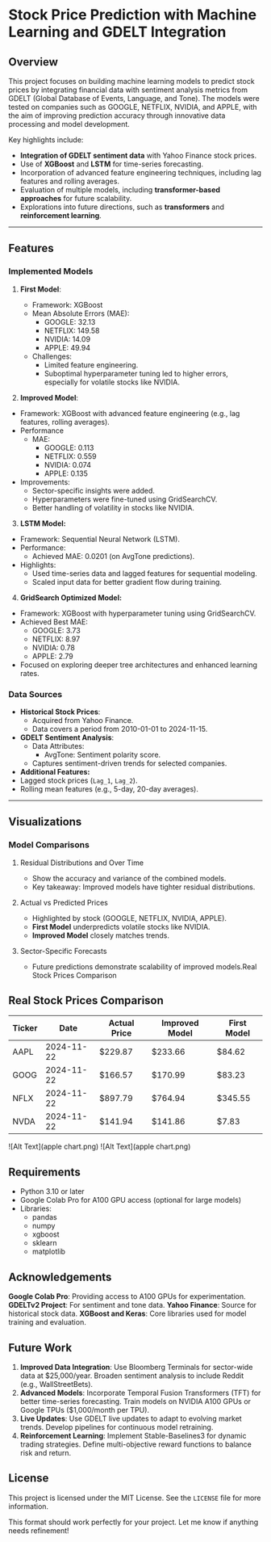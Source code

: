 # Stock Price Prediction with Machine Learning and GDELT Integration

## Overview
This project focuses on building machine learning models to predict stock prices by integrating financial data with sentiment analysis metrics from GDELT (Global Database of Events, Language, and Tone). The models were tested on companies such as GOOGLE, NETFLIX, NVIDIA, and APPLE, with the aim of improving prediction accuracy through innovative data processing and model development.

Key highlights include:
- **Integration of GDELT sentiment data** with Yahoo Finance stock prices.
- Use of **XGBoost** and **LSTM** for time-series forecasting.
- Incorporation of advanced feature engineering techniques, including lag features and rolling averages.
- Evaluation of multiple models, including **transformer-based approaches** for future scalability.
- Explorations into future directions, such as **transformers** and **reinforcement learning**.
---

## Features
### Implemented Models
1. **First Model**:
   - Framework: XGBoost
   - Mean Absolute Errors (MAE):
     - GOOGLE: 32.13
     - NETFLIX: 149.58
     - NVIDIA: 14.09
     - APPLE: 49.94
   - Challenges:
     - Limited feature engineering.
     - Suboptimal hyperparameter tuning led to higher errors, especially for volatile stocks like NVIDIA.

2. **Improved Model**:
  - Framework: XGBoost with advanced feature engineering (e.g., lag features, rolling averages).
  - Performance
    - MAE:
      - GOOGLE: 0.113
      - NETFLIX: 0.559
      - NVIDIA: 0.074
      - APPLE: 0.135
  - Improvements:
    - Sector-specific insights were added.
    - Hyperparameters were fine-tuned using GridSearchCV.
    - Better handling of volatility in stocks like NVIDIA.

3. **LSTM Model:**

  - Framework: Sequential Neural Network (LSTM).
  - Performance:
    - Achieved MAE: 0.0201 (on AvgTone predictions).
  - Highlights:
    - Used time-series data and lagged features for sequential modeling.
    - Scaled input data for better gradient flow during training.

4. **GridSearch Optimized Model:**

  - Framework: XGBoost with hyperparameter tuning using GridSearchCV.
  - Achieved Best MAE:
    - GOOGLE: 3.73
    - NETFLIX: 8.97
    - NVIDIA: 0.78
    - APPLE: 2.79
  - Focused on exploring deeper tree architectures and enhanced learning rates.

### Data Sources
- **Historical Stock Prices**:
  - Acquired from Yahoo Finance.
  - Data covers a period from 2010-01-01 to 2024-11-15.
- **GDELT Sentiment Analysis**:
  - Data Attributes:
    - AvgTone: Sentiment polarity score.
  - Captures sentiment-driven trends for selected companies.
- **Additional Features:**
- Lagged stock prices (```Lag_1```, ```Lag_2```).
- Rolling mean features (e.g., 5-day, 20-day averages).

---

## Visualizations
### Model Comparisons
1. Residual Distributions and Over Time
   - Show the accuracy and variance of the combined models.
   - Key takeaway: Improved models have tighter residual distributions.

2. Actual vs Predicted Prices
   - Highlighted by stock (GOOGLE, NETFLIX, NVIDIA, APPLE).
   - **First Model** underpredicts volatile stocks like NVIDIA.
   - **Improved Model** closely matches trends.

3. Sector-Specific Forecasts
   - Future predictions demonstrate scalability of improved models.Real Stock Prices Comparison
## Real Stock Prices Comparison
| Ticker | Date       | Actual Price | Improved Model | First Model |
|--------|------------|--------------|----------------|-------------|
| AAPL   | 2024-11-22 | $229.87      | $233.66        | $84.62      |
| GOOG   | 2024-11-22 | $166.57      | $170.99        | $83.23      |
| NFLX   | 2024-11-22 | $897.79      | $764.94        | $345.55     |
| NVDA   | 2024-11-22 | $141.94      | $141.86        | $7.83       |

![Alt Text](apple chart.png)
![Alt Text](apple chart.png)
## **Requirements**
- Python 3.10 or later
- Google Colab Pro for A100 GPU access (optional for large models)
- Libraries:
  - pandas
  - numpy
  - xgboost
  - sklearn
  - matplotlib

## **Acknowledgements**

**Google Colab Pro**: Providing access to A100 GPUs for experimentation.
**GDELTv2 Project**: For sentiment and tone data.
**Yahoo Finance**: Source for historical stock data.
**XGBoost and Keras**: Core libraries used for model training and evaluation.

## **Future Work**
1. **Improved Data Integration**:
Use Bloomberg Terminals for sector-wide data at $25,000/year.
Broaden sentiment analysis to include Reddit (e.g., WallStreetBets).
2. **Advanced Models**:
Incorporate Temporal Fusion Transformers (TFT) for better time-series forecasting.
Train models on NVIDIA A100 GPUs or Google TPUs ($1,000/month per TPU).
3. **Live Updates**:
Use GDELT live updates to adapt to evolving market trends.
Develop pipelines for continuous model retraining.
4. **Reinforcement Learning**:
Implement Stable-Baselines3 for dynamic trading strategies.
Define multi-objective reward functions to balance risk and return.


## **License**

This project is licensed under the MIT License. See the ```LICENSE``` file for more information.

This format should work perfectly for your project. Let me know if anything needs refinement!
